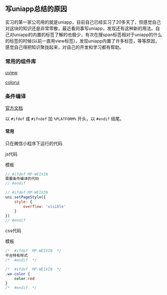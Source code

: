 ## 写uniapp总结的原因

实习的第一家公司用的就是uniapp，目前自己已经实习了20多天了，但感觉自己对这块的知识还是非常零散，最近看同事写uniapp，发现还有这种新的用法。自己对uniapp的内置的标签了解的也极少，有次在搜span标签相对于uniapp的什么的标签的时候(以前一直用view标签)，发现uniapp内置了许多标签，等等原因，感觉自己得把知识聚拢起来，对自己的开发和学习都有帮助。

### 常用的组件库

[uview](https://v1.uviewui.com/)

[colorui](https://miren.lovemi.ren/colorui-document/)

### 条件编译

[官方文档](https://uniapp.dcloud.net.cn/tutorial/platform.html)

以 `#ifdef` 或 `#ifndef` 加 `%PLATFORM%` 开头，以 `#endif` 结尾。

#### 常用

只在微信小程序下运行的代码

js代码

模板

```js
// #ifdef MP-WEIXIN
需要条件编译的代码
// #endif
```

```js
// #ifdef MP-WEIXIN
uni.setPageStyle({
    style: {
        overflow: 'visible'
    }
})
// #endif
```

css代码

模板

```css
/*  #ifdef  MP-WEIXIN  */
平台特有样式
/*  #endif  */
```

```css
/*  #ifdef  MP-WEIXIN  */
.wx-color {
    color:red
}
/*  #endif  */
```





















